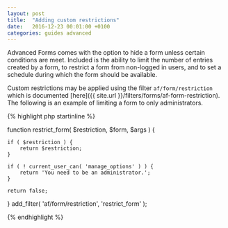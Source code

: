 ```yaml
---
layout: post
title:  "Adding custom restrictions"
date:   2016-12-23 00:01:00 +0100
categories: guides advanced
---
```


Advanced Forms comes with the option to hide a form unless certain conditions are meet. Included is the ability to limit the number of entries created by a form, to restrict a form from non-logged in users, and to set a schedule during which the form should be available.

Custom restrictions may be applied using the filter `af/form/restriction` which is documented [here]({{ site.url }}/filters/forms/af-form-restriction). The following is an example of limiting a form to only administrators.

{% highlight php startinline %}

function restrict_form( $restriction, $form, $args ) {
    
    if ( $restriction ) {
        return $restriction;
    }
    
    if ( ! current_user_can( 'manage_options' ) ) {
        return 'You need to be an administrator.';
    }
    
    return false;
    
}
add_filter( 'af/form/restriction', 'restrict_form' );

{% endhighlight %}